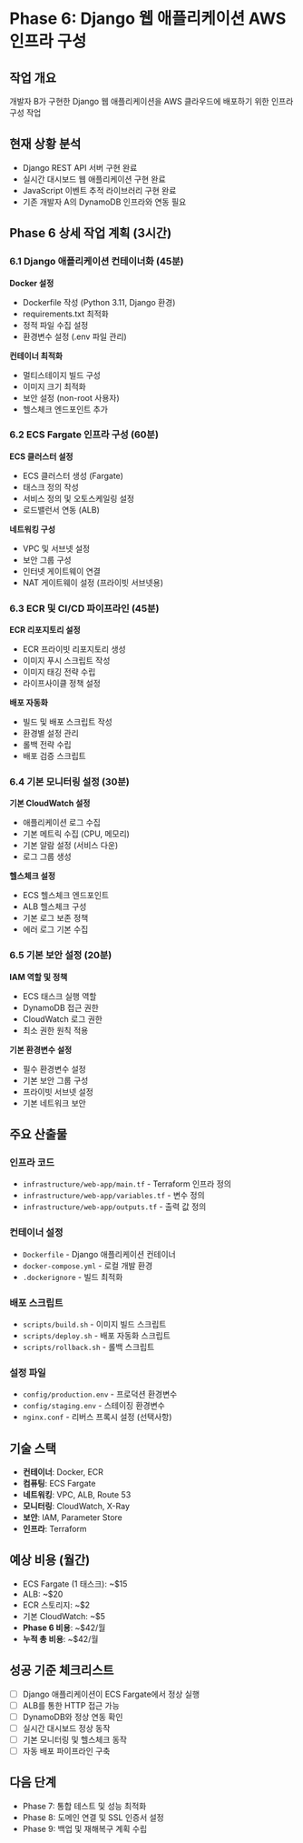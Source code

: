 # Phase 6: Django 웹 애플리케이션 AWS 인프라 구성

## 작업 개요
개발자 B가 구현한 Django 웹 애플리케이션을 AWS 클라우드에 배포하기 위한 인프라 구성 작업

## 현재 상황 분석
- Django REST API 서버 구현 완료
- 실시간 대시보드 웹 애플리케이션 구현 완료
- JavaScript 이벤트 추적 라이브러리 구현 완료
- 기존 개발자 A의 DynamoDB 인프라와 연동 필요

## Phase 6 상세 작업 계획 (3시간)

### 6.1 Django 애플리케이션 컨테이너화 (45분)
**Docker 설정**
- Dockerfile 작성 (Python 3.11, Django 환경)
- requirements.txt 최적화
- 정적 파일 수집 설정
- 환경변수 설정 (.env 파일 관리)

**컨테이너 최적화**
- 멀티스테이지 빌드 구성
- 이미지 크기 최적화
- 보안 설정 (non-root 사용자)
- 헬스체크 엔드포인트 추가

### 6.2 ECS Fargate 인프라 구성 (60분)
**ECS 클러스터 설정**
- ECS 클러스터 생성 (Fargate)
- 태스크 정의 작성
- 서비스 정의 및 오토스케일링 설정
- 로드밸런서 연동 (ALB)

**네트워킹 구성**
- VPC 및 서브넷 설정
- 보안 그룹 구성
- 인터넷 게이트웨이 연결
- NAT 게이트웨이 설정 (프라이빗 서브넷용)

### 6.3 ECR 및 CI/CD 파이프라인 (45분)
**ECR 리포지토리 설정**
- ECR 프라이빗 리포지토리 생성
- 이미지 푸시 스크립트 작성
- 이미지 태깅 전략 수립
- 라이프사이클 정책 설정

**배포 자동화**
- 빌드 및 배포 스크립트 작성
- 환경별 설정 관리
- 롤백 전략 수립
- 배포 검증 스크립트

### 6.4 기본 모니터링 설정 (30분)
**기본 CloudWatch 설정**
- 애플리케이션 로그 수집
- 기본 메트릭 수집 (CPU, 메모리)
- 기본 알람 설정 (서비스 다운)
- 로그 그룹 생성

**헬스체크 설정**
- ECS 헬스체크 엔드포인트
- ALB 헬스체크 구성
- 기본 로그 보존 정책
- 에러 로그 기본 수집

### 6.5 기본 보안 설정 (20분)
**IAM 역할 및 정책**
- ECS 태스크 실행 역할
- DynamoDB 접근 권한
- CloudWatch 로그 권한
- 최소 권한 원칙 적용

**기본 환경변수 설정**
- 필수 환경변수 설정
- 기본 보안 그룹 구성
- 프라이빗 서브넷 설정
- 기본 네트워크 보안

## 주요 산출물

### 인프라 코드
- `infrastructure/web-app/main.tf` - Terraform 인프라 정의
- `infrastructure/web-app/variables.tf` - 변수 정의
- `infrastructure/web-app/outputs.tf` - 출력 값 정의

### 컨테이너 설정
- `Dockerfile` - Django 애플리케이션 컨테이너
- `docker-compose.yml` - 로컬 개발 환경
- `.dockerignore` - 빌드 최적화

### 배포 스크립트
- `scripts/build.sh` - 이미지 빌드 스크립트
- `scripts/deploy.sh` - 배포 자동화 스크립트
- `scripts/rollback.sh` - 롤백 스크립트

### 설정 파일
- `config/production.env` - 프로덕션 환경변수
- `config/staging.env` - 스테이징 환경변수
- `nginx.conf` - 리버스 프록시 설정 (선택사항)

## 기술 스택
- **컨테이너**: Docker, ECR
- **컴퓨팅**: ECS Fargate
- **네트워킹**: VPC, ALB, Route 53
- **모니터링**: CloudWatch, X-Ray
- **보안**: IAM, Parameter Store
- **인프라**: Terraform

## 예상 비용 (월간)
- ECS Fargate (1 태스크): ~$15
- ALB: ~$20
- ECR 스토리지: ~$2
- 기본 CloudWatch: ~$5
- **Phase 6 비용**: ~$42/월
- **누적 총 비용**: ~$42/월

## 성공 기준 체크리스트
- [ ] Django 애플리케이션이 ECS Fargate에서 정상 실행
- [ ] ALB를 통한 HTTP 접근 가능
- [ ] DynamoDB와 정상 연동 확인
- [ ] 실시간 대시보드 정상 동작
- [ ] 기본 모니터링 및 헬스체크 동작
- [ ] 자동 배포 파이프라인 구축

## 다음 단계
- Phase 7: 통합 테스트 및 성능 최적화
- Phase 8: 도메인 연결 및 SSL 인증서 설정
- Phase 9: 백업 및 재해복구 계획 수립